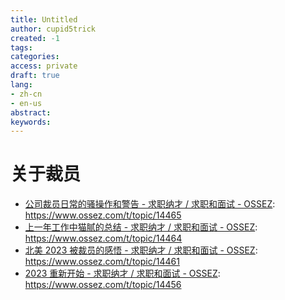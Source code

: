 ```yaml
---
title: Untitled
author: cupid5trick
created: -1
tags: 
categories: 
access: private
draft: true
lang:
- zh-cn
- en-us
abstract:
keywords:
---
```



# 关于裁员
- [公司裁员日常的骚操作和警告 - 求职纳才 / 求职和面试 - OSSEZ](https://www.ossez.com/t/topic/14465): <https://www.ossez.com/t/topic/14465>
- [上一年工作中猫腻的总结 - 求职纳才 / 求职和面试 - OSSEZ](https://www.ossez.com/t/topic/14464): <https://www.ossez.com/t/topic/14464>
- [北美 2023 被裁员的感悟 - 求职纳才 / 求职和面试 - OSSEZ](https://www.ossez.com/t/topic/14461): <https://www.ossez.com/t/topic/14461>
- [2023 重新开始 - 求职纳才 / 求职和面试 - OSSEZ](https://www.ossez.com/t/topic/14456): <https://www.ossez.com/t/topic/14456>
